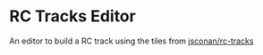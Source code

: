 # RC Tracks Editor

An editor to build a RC track using the tiles from [jsconan/rc-tracks](https://github.com/jsconan/rc-tracks/tree/main/scale-64)

